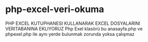 # php-excel-veri-okuma
PHP EXCEL KUTUPHANESI KULLANARAK EXCEL DOSYALARINI VERITABANINA EKLIYORUZ
Php Exel klasörü bu anasayfa.php ve phpexel.php ile aynı yerde bulunmak zorunda yoksa çalışmaz 
